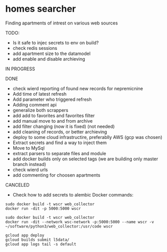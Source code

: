 # homes searcher
Finding apartments of intrest on various web sources

TODO:
- Is it safe to injec secrets to env on build?
- check redis sessions
- add apartment size to the datamodel
- add enable and disable archieving

IN PROGRESS

DONE
- check wierd reporting of found new records for nepremicnine
- Add time of latest refresh
- Add parameter who triggered refresh
- Adding comment api
- generalize both scrappers
- add add to favorites and favorites filter
- add manual move to and from archive
- add filter changing (now it is fixed) (not needed)
- add cleaning of records, or better archieving
- deploy to some cloud infrastructire, preferablly AWS (gcp was chosen)
- Extract secrets and find a way to inject them
- Move to MySql
- extract parsers to separate files and module
- add docker builds only on selected tags (we are building only master branch instead)
- check wierd urls
- add commenting for choosen apartments

CANCELED
- Check how to add secrets to alembic
Docker commands:
```
sudo docker build -t wscr web_collector 
docker run -dit -p 5000:5000 wscr

sudo docker build -t wscr web_collector
docker run -dit --network wsc-network -p:5000:5000 --name wscr -v ~/software/python3/web_collector:/usr/code wscr 

gcloud app deploy
gcloud builds submit l5data/
gcloud app logs tail -s default
```
